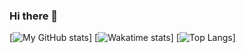 ### Hi there 👋

<!--
**brigida-oliveira/brigida-oliveira** is a ✨ _special_ ✨ repository because its `README.md` (this file) appears on your GitHub profile. -->

[![My GitHub stats](https://github-readme-stats.vercel.app/api?username=brigida-oliveira&show_icons=true)] [![Wakatime stats](https://github-readme-stats.vercel.app/api/wakatime?username=brigida-oliveira)]
[![Top Langs](https://github-readme-stats.vercel.app/api/top-langs/?username=anuraghazra&layout=compact)]


